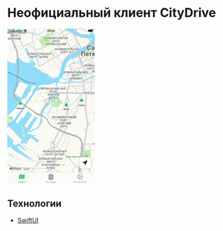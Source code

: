 # Неофициальный клиент CityDrive

<span><img src="img/1.png" style="width:200px;"></span>

## Технологии

- [SwiftUI](https://developer.apple.com/xcode/swiftui/)
